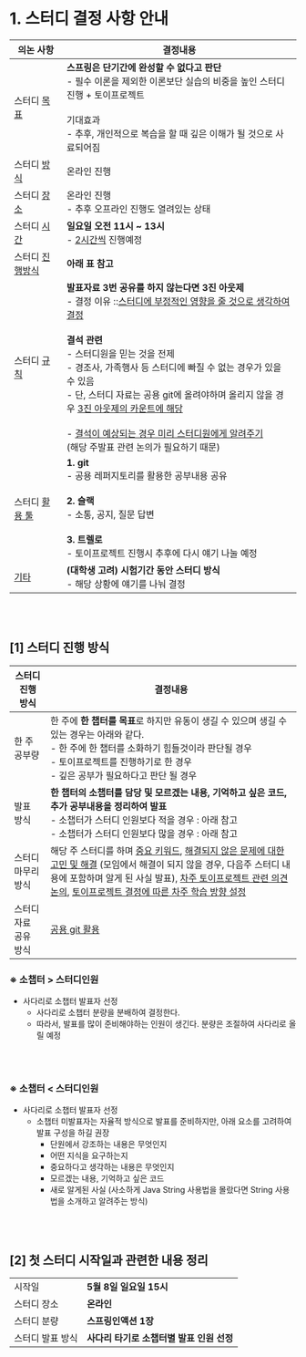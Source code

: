 



# 1. 스터디 결정 사항 안내

| 의논 사항              | 결정내용                                                     |
| ---------------------- | ------------------------------------------------------------ |
| 스터디 <u>목표</u>     | **스프링은 단기간에 완성할 수 없다고 판단**<br />- 필수 이론을 제외한 이론보단 실습의 비중을 높인 스터디 진행  + 토이프로젝트<br /><br /> 기대효과<br />- 추후, 개인적으로 복습을 할 때 깊은 이해가 될 것으로 사료되어짐 |
| 스터디 <u>방식</u>     | 온라인 진행                                                  |
| 스터디 <u>장소</u>     | 온라인 진행 <br />- 추후 오프라인 진행도 열려있는 상태       |
| 스터디 <u>시간</u>     | **일요일 오전 11시 ~ 13시**<br />- <u>2시간씩</u> 진행예정   |
| 스터디 <u>진행방식</u> | **아래 표 참고**                                             |
| 스터디 <u>규칙</u>     | **발표자료 3번 공유를 하지 않는다면 3진 아웃제**<br />- 결정 이유 ::<u>스터디에 부정적인 영향을 줄 것으로 생각하여 결정</u><br /><br />**결석 관련**<br />- 스터디원을 믿는 것을 전제<br />- 경조사, 가족행사 등 스터디에 빠질 수 없는  경우가 있을 수 있음<br />- 단, 스터디 자료는 공용 git에 올려야하며 올리지 않을 경우 <u>3진 아웃제의 카운트에 해당</u><br /><br />- <u>결석이 예상되는 경우 미리 스터디원에게 알려주기</u> <br />(해당 주발표 관련 논의가 필요하기 때문) |
| 스터디 <u>활용 툴</u>  | **1. git**<br />- 공용 레퍼지토리를 활용한 공부내용 공유<br /><br />**2. 슬랙**<br />- 소통, 공지, 질문 답변<br /><br />**3. 트렐로**<br />- 토이프로젝트 진행시 추후에 다시 얘기 나눌 예정<br /> |
| <u>기타</u>            | **(대학생 고려) 시험기간 동안 스터디 방식**<br />- 해당 상황에 얘기를 나눠 결정 |


<br><br>


## [1] 스터디 진행 방식

| 스터디 진행 방식      | 결정내용                                                     |
| --------------------- | ------------------------------------------------------------ |
| 한 주 공부량          | 한 주에 **한 챕터를 목표**로 하지만 유동이 생길 수 있으며 생길 수 있는 경우는 아래와 같다.<br />- 한 주에 한 챕터를 소화하기 힘들것이라 판단될 경우<br />- 토이프로젝트를 진행하기로 한 경우<br />- 깊은 공부가 필요하다고 판단 될 경우 |
| 발표 방식             | **한 챕터의 소챕터를 담당** **및 모르겠는 내용, 기억하고 싶은 코드, 추가 공부내용을 정리하여 발표**<br />- 소챕터가 스터디 인원보다 적을 경우 : 아래 참고<br />- 소챕터가 스터디 인원보다 많을 경우 : 아래 참고 |
| 스터디 마무리 방식    | 해당 주 스터디를 하며 <u>중요 키워드</u>, <u>해결되지 않은 문제에 대한 고민 및 해결</u> (모임에서 해결이 되지 않을 경우, 다음주 스터디 내용에 포함하며 알게 된 사실 발표),  <u>차주 토이프로젝트 관련 의견 논의</u>, <u>토이프로젝트 결정에 따른 차주 학습 방향 설정</u> |
| 스터디 자료 공유 방식 | <u>공용 git 활용</u>                                         |





### ※ 소챕터 > 스터디인원

- 사다리로 소챕터 발표자 선정
  - 사다리로 소챕터 분량을 분배하여 결정한다.
  - 따라서, 발표를 많이 준비해야하는 인원이 생긴다. 분량은 조절하여 사다리로 올릴 예정

<br><br>



### ※ 소챕터 < 스터디인원

- 사다리로 소챕터 발표자 선정
  - 소챕터 미발표자는 자율적 방식으로 발표를 준비하지만, 아래 요소를 고려하여 발표 구성을 하길 권장
    - 단원에서 강조하는 내용은 무엇인지
    - 어떤 지식을 요구하는지
    - 중요하다고 생각하는 내용은 무엇인지
    - 모르겠는 내용, 기억하고 싶은 코드
    - 새로 알게된 사실 (사소하게 Java String 사용법을 몰랐다면 String 사용법을 소개하고 알려주는 방식)

<br><br>



## [2] 첫 스터디 시작일과 관련한 내용 정리

|                  |                                           |
| ---------------- | ----------------------------------------- |
| 시작일           | **5월 8일 일요일 15시**                   |
| 스터디 장소      | **온라인**                                |
| 스터디 분량      | **스프링인액션 1장**                      |
| 스터디 발표 방식 | **사다리 타기로 소챕터별 발표 인원 선정** |

